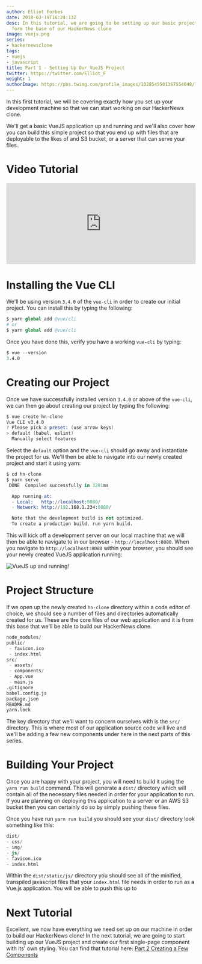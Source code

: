 ```yaml
---
author: Elliot Forbes
date: 2018-03-19T16:24:13Z
desc: In this tutorial, we are going to be setting up our basic project that will
  form the base of our HackerNews clone
image: vuejs.png
series:
- hackernewsclone
tags:
- vuejs
- javascript
title: Part 1 - Setting Up Our VueJS Project
twitter: https://twitter.com/Elliot_F
weight: 1
authorImage: https://pbs.twimg.com/profile_images/1028545501367554048/lzr43cQv_400x400.jpg
---
```


In this first tutorial, we will be covering exactly how you set up your development machine so that we can start working on our HackerNews clone. 

We'll get a basic VueJS application up and running and we'll also cover how you can build this simple project so that you end up with files that are deployable to the likes of and S3 bucket, or a server that can serve your files.

# Video Tutorial

<div style="position:relative;height:0;padding-bottom:42.76%"><iframe src="https://www.youtube.com/embed/IezF9Gj4Pcc?ecver=2" style="position:absolute;width:100%;height:100%;left:0" width="842" height="360" frameborder="0" allow="autoplay; encrypted-media" allowfullscreen></iframe></div>

# Installing the Vue CLI

We'll be using version `3.4.0` of the `vue-cli` in order to create our initial project. You can install this by typing the following:

```s
$ yarn global add @vue/cli
# or
$ yarn global add @vue/cli
```

Once you have done this, verify you have a working `vue-cli` by typing:

```s
$ vue --version
3.4.0
```

# Creating our Project

Once we have successfully installed version `3.4.0` or above of the `vue-cli`, we can then go about creating our project by typing the following:

```s
$ vue create hn-clone
Vue CLI v3.4.0
? Please pick a preset: (use arrow keys)
> default (babel, eslint)
  Manually select features
```

Select the `default` option and the `vue-cli` should go away and instantiate the project for us. We'll then be able to navigate into our newly created project and start it using yarn:

```s
$ cd hn-clone
$ yarn serve
 DONE  Compiled successfully in 3281ms                                                                                                                     21:12:44

  App running at:
  - Local:   http://localhost:8080/
  - Network: http://192.168.1.234:8080/

  Note that the development build is not optimized.
  To create a production build, run yarn build.
```

This will kick off a development server on our local machine that we will then be able to navigate to in our browser - `http://localhost:8080`. When you navigate to `http://localhost:8080` within your browser, you should see your newly created VueJS application running:

![VueJS up and running!](https://s3-eu-west-1.amazonaws.com/images.tutorialedge.net/images/hackernews-clone/screenshot-01.png)

# Project Structure

If we open up the newly created `hn-clone` directory within a code editor of choice, we should see a number of files and directories automatically created for us. These are the core files of our web application and it is from this base that we'll be able to build our HackerNews clone.

```s
node_modules/
public/
 - favicon.ico
 - index.html
src/
 - assets/
 - components/
 - App.vue
 - main.js
.gitignore
babel.config.js
package.json
README.md
yarn.lock
```

The key directory that we'll want to concern ourselves with is the `src/` directory. This is where most of our application source code will live and we'll be adding a few new components under here in the next parts of this series.

# Building Your Project

Once you are happy with your project, you will need to build it using the `yarn run build` command. This will generate a `dist/` directory which will contain all of the necessary files needed in order for your application to run. If you are planning on deploying this application to a server or an AWS S3 bucket then you can certainly do so by simply pushing these files. 

Once you have run `yarn run build` you should see your `dist/` directory look something like this:

```s
dist/
- css/
- img/
- js/
- favicon.ico 
- index.html
```

Within the `dist/static/js/` directory you should see all of the minified, transpiled javascript files that your `index.html` file needs in order to run as a Vue.js application. You will be able to push this up to 

# Next Tutorial

Excellent, we now have everything we need set up on our machine in order to build our HackerNews clone! In the next tutorial, we are going to start building up our VueJS project and create our first single-page component with its' own styling. You can find that tutorial here: [Part 2 Creating a Few Components](/projects/hacker-news-clone-vuejs/part-2-creating-few-components/) 
